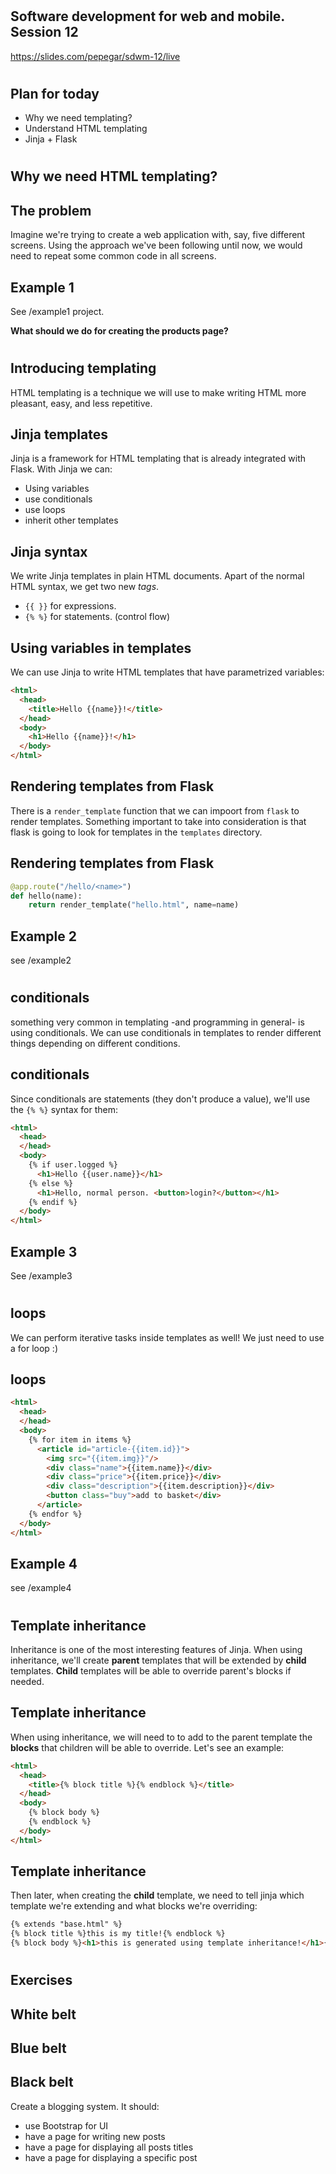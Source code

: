 #

## Software development for web and mobile. Session 12

https://slides.com/pepegar/sdwm-12/live

#

## Plan for today

* Why we need templating?
* Understand HTML templating
* Jinja + Flask

#

## Why we need HTML templating?

## The problem

Imagine we're trying to create a web application with, say, five
different screens.  Using the approach we've been following until now,
we would need to repeat some common code in all screens.

## Example 1

See /example1 project.

**What should we do for creating the products page?**

#

## Introducing templating

HTML templating is a technique we will use to make writing HTML more
pleasant, easy, and less repetitive.

## Jinja templates

Jinja is a framework for HTML templating that is already integrated
with Flask.  With Jinja we can:

- Using variables
- use conditionals
- use loops
- inherit other templates

## Jinja syntax

We write Jinja templates in plain HTML documents.  Apart of the normal
HTML syntax, we get two new _tags_.

- `{{ }}` for expressions.
- `{% %}` for statements. (control flow)

## Using variables in templates

We can use Jinja to write HTML templates that have parametrized
variables:

```html
<html>
  <head>
    <title>Hello {{name}}!</title>
  </head>
  <body>
    <h1>Hello {{name}}!</h1>
  </body>
</html>
```

## Rendering templates from Flask

There is a `render_template` function that we can impoort from `flask`
to render templates.  Something important to take into consideration
is that flask is going to look for templates in the `templates`
directory.

## Rendering templates from Flask

```python
@app.route("/hello/<name>")
def hello(name):
    return render_template("hello.html", name=name)
```

## Example 2

see /example2

#

## conditionals

something very common in templating -and programming in general- is
using conditionals.  We can use conditionals in templates to render
different things depending on different conditions.

## conditionals

Since conditionals are statements (they don't produce a value), we'll
use the `{% %}` syntax for them:

``` html
<html>
  <head>
  </head>
  <body>
    {% if user.logged %}
      <h1>Hello {{user.name}}</h1>
    {% else %}
	  <h1>Hello, normal person. <button>login?</button></h1>
    {% endif %}
  </body>
</html>
```

## Example 3

See /example3

#

## loops

We can perform iterative tasks inside templates as well!  We just need
to use a for loop :)

## loops

``` html
<html>
  <head>
  </head>
  <body>
    {% for item in items %}
      <article id="article-{{item.id}}">
	    <img src="{{item.img}}"/>
	    <div class="name">{{item.name}}</div>
		<div class="price">{{item.price}}</div>
        <div class="description">{{item.description}}</div>
		<button class="buy">add to basket</div>
	  </article>
    {% endfor %}
  </body>
</html>
```

## Example 4

see /example4

#

## Template inheritance

Inheritance is one of the most interesting features of Jinja.  When
using inheritance, we'll create **parent** templates that will be extended
by **child** templates.  **Child** templates will be able to override
parent's blocks if needed.

## Template inheritance

When using inheritance, we will need to to add to the parent template
the **blocks** that children will be able to override.  Let's see an
example:

``` html
<html>
  <head>
    <title>{% block title %}{% endblock %}</title>
  </head>
  <body>
    {% block body %}
	{% endblock %}
  </body>
</html>
```

## Template inheritance

Then later, when creating the **child** template, we need to tell
jinja which template we're extending and what blocks we're overriding:

``` html
{% extends "base.html" %}
{% block title %}this is my title!{% endblock %}
{% block body %}<h1>this is generated using template inheritance!</h1>{% endblock %}
```

#

## Exercises

## White belt

## Blue belt

## Black belt

Create a blogging system.  It should:

- use Bootstrap for UI
- have a page for writing new posts
- have a page for displaying all posts titles
- have a page for displaying a specific post
